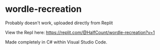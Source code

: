 # wordle-recreation

Probably doesn't work, uploaded directly from Replit

View the Repl here: https://replit.com/@HalfCount/wordle-recreation?v=1

Made completely in C# within Visual Studio Code.
